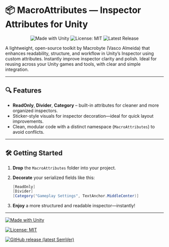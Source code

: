 # 📦 MacroAttributes — Inspector Attributes for Unity
<p align="center">
  <img src="https://img.shields.io/badge/Made%20with-Unity-57b9d3.svg?style=for-the-badge&logo=unity" alt="Made with Unity" />
  <img src="https://img.shields.io/badge/license-MIT-green.svg?style=for-the-badge" alt="License: MIT" />
  <img src="https://img.shields.io/github/v/release/yourusername/MacroAttributes?style=for-the-badge" alt="Latest Release" />
</p>
A lightweight, open-source toolkit by Macrobyte (Vasco Almeida) that enhances readability, structure, and workflow in Unity’s Inspector using custom attributes.
Instantly improve inspector clarity and polish.
Ideal for reusing across your Unity games and tools, with clear and simple integration.

---

## 🔍 Features

- **ReadOnly**, **Divider**, **Category** – built-in attributes for cleaner and more organized inspectors.
- Sticker-style visuals for inspector decoration—ideal for quick layout improvements.
- Clean, modular code with a distinct namespace (`MacroAttributes`) to avoid conflicts.

---

## 🛠 Getting Started

1. **Drop** the `MacroAttributes` folder into your project.  
2. **Decorate** your serialized fields like this:

    ```csharp
    [ReadOnly]
    [Divider]
    [Category("Gameplay Settings", TextAnchor.MiddleCenter)]
    ```

3. **Enjoy** a more structured and readable inspector—instantly!

---
[![Made with Unity](https://img.shields.io/badge/Made%20with-Unity-57b9d3.svg?style=for-the-badge&logo=unity)](https://unity.com)

[![License: MIT](https://img.shields.io/badge/license-MIT-green.svg?style=for-the-badge)](./LICENSE)

[![GitHub release (latest SemVer)](https://img.shields.io/github/v/release/yourusername/MacroAttributes?style=for-the-badge)](https://github.com/yourusername/MacroAttributes/releases)
